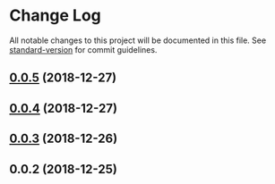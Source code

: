 # Change Log

All notable changes to this project will be documented in this file. See [standard-version](https://github.com/conventional-changelog/standard-version) for commit guidelines.

<a name="0.0.5"></a>
## [0.0.5](/compare/v0.0.4...v0.0.5) (2018-12-27)



<a name="0.0.4"></a>
## [0.0.4](/compare/v0.0.3...v0.0.4) (2018-12-27)



<a name="0.0.3"></a>
## [0.0.3](/compare/v0.0.2...v0.0.3) (2018-12-26)



<a name="0.0.2"></a>
## 0.0.2 (2018-12-25)
